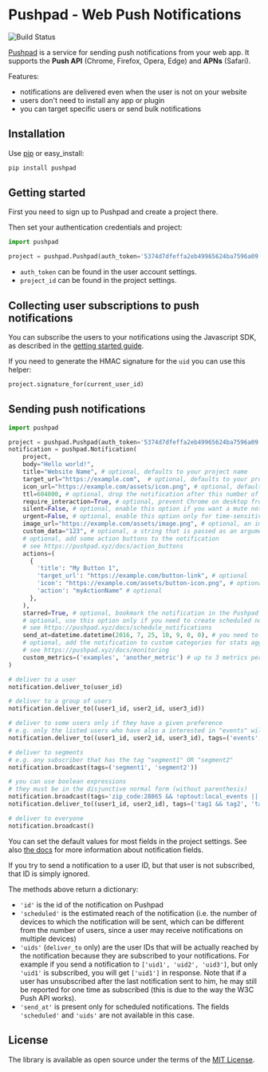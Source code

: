 # Pushpad - Web Push Notifications

![Build Status](https://github.com/pushpad/pushpad-python/workflows/CI/badge.svg)
 
[Pushpad](https://pushpad.xyz) is a service for sending push notifications from your web app. It supports the **Push API** (Chrome, Firefox, Opera, Edge) and **APNs** (Safari).

Features:

- notifications are delivered even when the user is not on your website
- users don't need to install any app or plugin
- you can target specific users or send bulk notifications

## Installation

Use [pip](http://pip-installer.org/) or easy_install:

```bash
pip install pushpad
```

## Getting started

First you need to sign up to Pushpad and create a project there.

Then set your authentication credentials and project:

```python
import pushpad

project = pushpad.Pushpad(auth_token='5374d7dfeffa2eb49965624ba7596a09', project_id=123)
```

- `auth_token` can be found in the user account settings. 
- `project_id` can be found in the project settings.

## Collecting user subscriptions to push notifications

You can subscribe the users to your notifications using the Javascript SDK, as described in the [getting started guide](https://pushpad.xyz/docs/pushpad_pro_getting_started).

If you need to generate the HMAC signature for the `uid` you can use this helper:

```python
project.signature_for(current_user_id)
```

## Sending push notifications

```python
import pushpad

project = pushpad.Pushpad(auth_token='5374d7dfeffa2eb49965624ba7596a09', project_id=123)
notification = pushpad.Notification(
    project,
    body="Hello world!",
    title="Website Name", # optional, defaults to your project name
    target_url="https://example.com",  # optional, defaults to your project website
    icon_url="https://example.com/assets/icon.png", # optional, defaults to the project icon
    ttl=604800, # optional, drop the notification after this number of seconds if a device is offline
    require_interaction=True, # optional, prevent Chrome on desktop from automatically closing the notification after a few seconds
    silent=False, # optional, enable this option if you want a mute notification without any sound
    urgent=False, # optional, enable this option only for time-sensitive alerts (e.g. incoming phone call)
    image_url="https://example.com/assets/image.png", # optional, an image to display in the notification content
    custom_data="123", # optional, a string that is passed as an argument to action button callbacks
    # optional, add some action buttons to the notification
    # see https://pushpad.xyz/docs/action_buttons
    actions=(
      {
        'title': "My Button 1",
        'target_url': "https://example.com/button-link", # optional
        'icon': "https://example.com/assets/button-icon.png", # optional
        'action': "myActionName" # optional
      },
    ),
    starred=True, # optional, bookmark the notification in the Pushpad dashboard (e.g. to highlight manual notifications)
    # optional, use this option only if you need to create scheduled notifications (max 5 days)
    # see https://pushpad.xyz/docs/schedule_notifications
    send_at=datetime.datetime(2016, 7, 25, 10, 9, 0, 0), # you need to import datetime and use UTC
    # optional, add the notification to custom categories for stats aggregation
    # see https://pushpad.xyz/docs/monitoring
    custom_metrics=('examples', 'another_metric') # up to 3 metrics per notification
)

# deliver to a user
notification.deliver_to(user_id)

# deliver to a group of users
notification.deliver_to((user1_id, user2_id, user3_id))

# deliver to some users only if they have a given preference
# e.g. only the listed users who have also a interested in "events" will be reached
notification.deliver_to((user1_id, user2_id, user3_id), tags=('events',))

# deliver to segments
# e.g. any subscriber that has the tag "segment1" OR "segment2"
notification.broadcast(tags=('segment1', 'segment2'))

# you can use boolean expressions 
# they must be in the disjunctive normal form (without parenthesis)
notification.broadcast(tags='zip_code:28865 && !optout:local_events || friend_of:Organizer123')
notification.deliver_to((user1_id, user2_id), tags=('tag1 && tag2', 'tag3')) # equal to 'tag1 && tag2 || tag3'

# deliver to everyone
notification.broadcast()
```

You can set the default values for most fields in the project settings. See also [the docs](https://pushpad.xyz/docs/rest_api#notifications_api_docs) for more information about notification fields.

If you try to send a notification to a user ID, but that user is not subscribed, that ID is simply ignored.

The methods above return a dictionary: 

- `'id'` is the id of the notification on Pushpad
- `'scheduled'` is the estimated reach of the notification (i.e. the number of devices to which the notification will be sent, which can be different from the number of users, since a user may receive notifications on multiple devices)
- `'uids'` (`deliver_to` only) are the user IDs that will be actually reached by the notification because they are subscribed to your notifications. For example if you send a notification to `['uid1', 'uid2', 'uid3']`, but only `'uid1'` is subscribed, you will get `['uid1']` in response. Note that if a user has unsubscribed after the last notification sent to him, he may still be reported for one time as subscribed (this is due to the way the W3C Push API works).
- `'send_at'` is present only for scheduled notifications. The fields `'scheduled'` and `'uids'` are not available in this case.

## License

The library is available as open source under the terms of the [MIT License](http://opensource.org/licenses/MIT).
